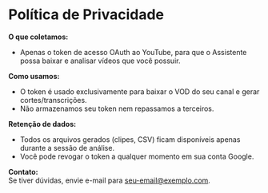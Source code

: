 # Política de Privacidade

**O que coletamos:**  
- Apenas o token de acesso OAuth ao YouTube, para que o Assistente possa baixar e analisar vídeos que você possuir.

**Como usamos:**  
- O token é usado exclusivamente para baixar o VOD do seu canal e gerar cortes/transcrições.  
- Não armazenamos seu token nem repassamos a terceiros.

**Retenção de dados:**  
- Todos os arquivos gerados (clipes, CSV) ficam disponíveis apenas durante a sessão de análise.  
- Você pode revogar o token a qualquer momento em sua conta Google.

**Contato:**  
Se tiver dúvidas, envie e-mail para seu-email@exemplo.com.
